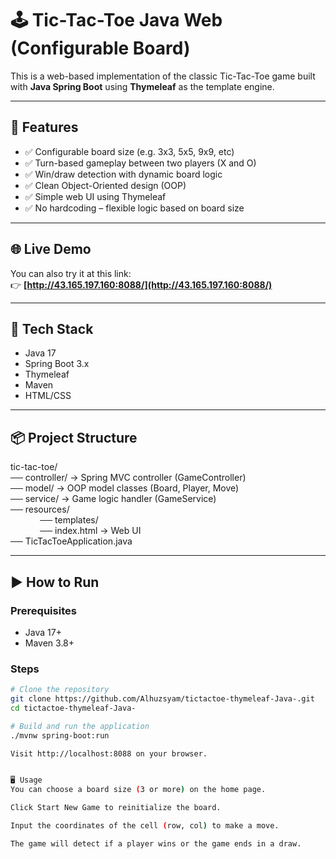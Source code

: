 # 🕹️ Tic-Tac-Toe Java Web (Configurable Board)

This is a web-based implementation of the classic Tic-Tac-Toe game built with **Java Spring Boot** using **Thymeleaf** as the template engine.  

---

## 🚀 Features

- ✅ Configurable board size (e.g. 3x3, 5x5, 9x9, etc)
- ✅ Turn-based gameplay between two players (X and O)
- ✅ Win/draw detection with dynamic board logic
- ✅ Clean Object-Oriented design (OOP)
- ✅ Simple web UI using Thymeleaf
- ✅ No hardcoding – flexible logic based on board size

---

## 🌐 Live Demo

You can also try it at this link:  
👉 **[http://43.165.197.160:8088/](http://43.165.197.160:8088/)**

---

## 🧱 Tech Stack

- Java 17
- Spring Boot 3.x
- Thymeleaf
- Maven
- HTML/CSS

---

## 📦 Project Structure

tic-tac-toe/ <br>
    ── controller/ → Spring MVC controller (GameController) <br>
    ── model/ → OOP model classes (Board, Player, Move) <br>
    ── service/ → Game logic handler (GameService) <br>
    ── resources/ <br> 
&nbsp; &nbsp; &nbsp; &nbsp; &nbsp; &nbsp; ── templates/ <br>
&nbsp; &nbsp; &nbsp; &nbsp; &nbsp; &nbsp;  ── index.html → Web UI <br>
    ── TicTacToeApplication.java <br>

---

## ▶️ How to Run

### Prerequisites
- Java 17+
- Maven 3.8+

### Steps

```bash
# Clone the repository
git clone https://github.com/Alhuzsyam/tictactoe-thymeleaf-Java-.git
cd tictactoe-thymeleaf-Java- 

# Build and run the application
./mvnw spring-boot:run

Visit http://localhost:8088 on your browser.


🖥️ Usage
You can choose a board size (3 or more) on the home page.

Click Start New Game to reinitialize the board.

Input the coordinates of the cell (row, col) to make a move.

The game will detect if a player wins or the game ends in a draw.


